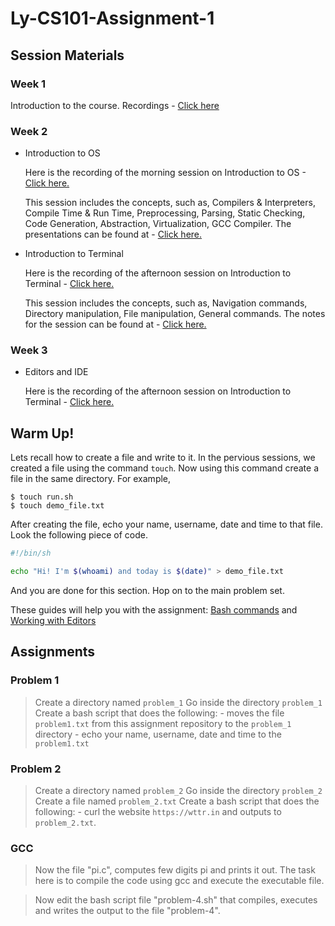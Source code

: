 # Ly-CS101-Assignment-1

## Session Materials

### Week 1

Introduction to the course. Recordings - [Click here](https://drive.google.com/file/d/1x4fmxkPjzwaV8V-mfJPOVnkfuGaFge-J/view?usp=sharing)


### Week 2

* Introduction to OS

   Here is the recording of the morning session on Introduction to OS - [Click here.](https://classroom.vrook.co/playback/presentation/2.0/playback.html?meetingId=0c45975583a7c90e11c71a630b48f8b864dc8379-1594445443466)

   This session includes the concepts, such as, Compilers & Interpreters, Compile Time & Run Time, Preprocessing, Parsing, Static Checking, Code Generation, Abstraction, Virtualization, GCC Compiler. The presentations can be found at - [Click here.](https://drive.google.com/file/d/1kZjPCDpvjmxg9TbYzQA6bANixoHwv7Mg/view)


* Introduction to Terminal

   Here is the recording of the afternoon session on Introduction to Terminal - [Click here.](https://classroom.vrook.co/playback/presentation/2.0/playback.html?meetingId=0c45975583a7c90e11c71a630b48f8b864dc8379-1594465718715)

   This session includes the concepts, such as, Navigation commands, Directory manipulation, File manipulation, General commands. The notes for the session can be found at -  [Click here.](https://drive.google.com/file/d/1AYpua5HxsWFCzytLyKJuLouNcmfiJML9/view)

### Week 3

* Editors and IDE

   Here is the recording of the afternoon session on Introduction to Terminal - [Click here.](https://classroom.vrook.co/playback/presentation/2.0/playback.html?meetingId=0c45975583a7c90e11c71a630b48f8b864dc8379-1594876613743)


## Warm Up!

Lets recall how to create a file and write to it. In the pervious sessions, we created a file using the command `touch`. Now using this command create a file in the same directory. For example,

```
$ touch run.sh
$ touch demo_file.txt
```

After creating the file, echo your name, username, date and time to that file. Look the following piece of code.


```bash
#!/bin/sh

echo "Hi! I'm $(whoami) and today is $(date)" > demo_file.txt
```

And you are done for this section. Hop on to the main problem set.

These guides will help you with the assignment: [Bash commands](https://drive.google.com/file/d/1AYpua5HxsWFCzytLyKJuLouNcmfiJML9/view) and [Working with Editors](https://lyceum-eot.github.io/course-docs/docs/week3)


## Assignments

###  Problem 1

> Create a directory named `problem_1`
> Go inside the directory `problem_1`
> Create a bash script that does the following:
	- moves the file `problem1.txt` from this assignment repository to the `problem_1` directory
	- echo your name, username, date and time to the `problem1.txt`

### Problem 2

> Create a directory named `problem_2`
> Go inside the directory `problem_2`
> Create a file named `problem_2.txt`
> Create a bash script that does the following:
	- curl the website `https://wttr.in` and outputs to `problem_2.txt`.

### GCC

> Now the file "pi.c", computes few digits pi and prints it out. The task here is to compile the code using gcc and execute the executable file.

> Now edit the bash script file "problem-4.sh" that compiles, executes and writes the output to the file "problem-4".
